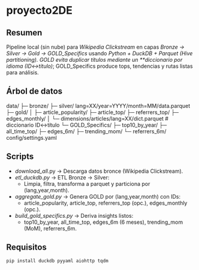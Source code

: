 # proyecto2DE

## Resumen
Pipeline local (sin nube) para *Wikipedia Clickstream* en capas *Bronze → Silver → Gold → GOLD_Specifics* usando *Python + DuckDB + Parquet (Hive partitioning). GOLD evita duplicar títulos mediante un **diccionario por idioma (ID↔título)*; GOLD_Specifics produce tops, tendencias y rutas listas para análisis.

## Árbol de datos
data/
├─ bronze/
├─ silver/  lang=XX/year=YYYY/month=MM/data.parquet
├─ gold/
│  ├─ article_popularity/  ├─ article_top/  ├─ referrers_top/  ├─ edges_monthly/
│  └─ dimensions/articles/lang=XX/dict.parquet   # diccionario ID↔título
└─ GOLD_Specifics/
   ├─ top10_by_year/   ├─ all_time_top/
   ├─ edges_6m/        ├─ trending_mom/     └─ referrers_6m/
config/settings.yaml

## Scripts
- *download_all*.py → Descarga datos bronce (Wikipedia Clickstream).
- *etl_duckdb.py* → ETL Bronze → Silver:
  - Limpia, filtra, transforma a parquet y particiona por (lang,year,month).
- *aggregate_gold.py* → Genera GOLD por (lang,year,month) con IDs:
  - article_popularity, article_top, referrers_top (opc.), edges_monthly (opc.).
- *build_gold_specifics.py* → Deriva insights listos:
  - top10_by_year, all_time_top, edges_6m (6 meses), trending_mom (MoM), referrers_6m.

## Requisitos
```bash
pip install duckdb pyyaml aiohttp tqdm